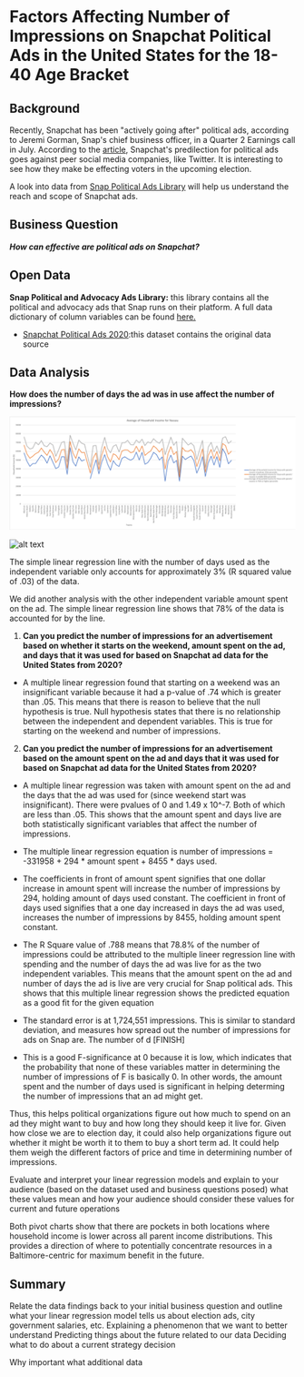 # Factors Affecting Number of Impressions on Snapchat Political Ads in the United States for the 18-40 Age Bracket 
## Background
Recently, Snapchat has been "actively going after" political ads, according to Jeremi Gorman, Snap's chief business officer, in a Quarter 2 Earnings call in July. According to the [article](https://mashable.com/article/snapchat-political-ads-q2-2020-earnings/), Snapchat's predilection for political ads goes against peer social media companies, like Twitter. It is interesting to see how they make be effecting voters in the upcoming election.

A look into data from [Snap Political Ads Library](https://www.snap.com/en-US/political-ads/) will help us understand the reach and scope of Snapchat ads.

## Business Question
___How can effective are political ads on Snapchat?___

## Open Data 
__Snap Political and Advocacy Ads Library:__ this library contains all the political and advocacy ads that Snap runs on their platform. A full data dictionary of column variables can be found [here.](https://github.com/skang06/snapchat_political_ads_2020/blob/master/readme.txt)
- [Snapchat Political Ads 2020](https://github.com/skang06/snapchat_political_ads_2020/blob/master/PoliticalAds.csv):this dataset contains the original data source

## Data Analysis 

__How does the number of days the ad was in use affect the number of impressions?__

![alt text](https://github.com/skang06/baltimore-nassau-county/blob/master/nassaupivot1.png)


![alt text](https://github.com/skang06/snapchat_political_ads_2020/upload)

The simple linear regression line with the number of days used as the independent variable only accounts for approximately 3% (R squared value of .03) of the data.

We did another analysis with the other independent variable amount spent on the ad. The simple linear regression line shows that 78% of the data is accounted for by the line. 

1. __Can you predict the number of impressions for an advertisement based on whether it starts on the weekend, amount spent on the ad, and days that it was used for based on Snapchat ad data for the United States from 2020?__

- A multiple linear regression found that starting on a weekend was an insignificant variable because it had a p-value of .74 which is greater than .05. This means that there is reason to believe that the null hypothesis is true. Null hypothesis states that there is no relationship between the independent and dependent variables. This is true for starting on the weekend and number of impressions.

2. __Can you predict the number of impressions for an advertisement based on the amount spent on the ad and days that it was used for based on Snapchat ad data for the United States from 2020?__

- A multiple linear regression was taken with amount spent on the ad and the days that the ad was used for (since weekend start was insignificant). There were pvalues of 0 and 1.49 x 10^-7. Both of which are less than .05. This shows that the amount spent and days live are both statistically significant variables that affect the number of impressions.

- The multiple linear regression equation is number of impressions = -331958 + 294 * amount spent + 8455 * days used.

- The coefficients in front of amount spent signifies that one dollar increase in amount spent will increase the number of impressions by 294, holding amount of days used constant. The coefficient in front of days used signifies that a one day increased in days the ad was used, increases the number of impressions by 8455, holding amount spent constant.

- The R Square value of .788 means that 78.8% of the number of impressions could be attributed to the multiple lineer regression line with spending and the number of days the ad was live for as the two independent variables. This means that the amount spent on the ad and number of days the ad is live are very crucial for Snap political ads. This shows that this multiple linear regression shows the predicted equation as a good fit for the given equation

- The standard error is at 1,724,551 impressions. This is similar to standard deviation, and measures how spread out the number of impressions for ads on Snap are. The number of d [FINISH]

- This is a good F-significance at 0 because it is low, which indicates that the probability that none of these variables matter in determining the number of impressions of F is basically 0. In other words, the amount spent and the number of days used is significant in helping determing the number of impressions that an ad might get.

Thus, this helps political organizations figure out how much to spend on an ad they might want to buy and how long they should keep it live for. Given how close we are to election day, it could also help organizations figure out whether it might be worth it to them to buy a short term ad. It could help them weigh the different factors of price and time in determining number of impressions.

Evaluate and interpret your linear regression models and explain to your audience (based on the dataset used and business questions posed) what these values mean and how your audience should consider these values for current and future operations
 


Both pivot charts show that there are pockets in both locations where household income is lower across all parent income distributions. This provides a direction of where to potentially concentrate resources in a Baltimore-centric  for maximum benefit in the future. 

## Summary
Relate the data findings back to your initial business question and outline what your linear regression model tells us about election ads, city government salaries, etc.
Explaining a phenomenon that we want to better understand
Predicting things about the future related to our data
Deciding what to do about a current strategy decision

Why important
what additional data


